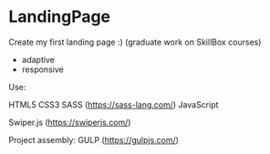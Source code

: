 # LandingPage

Create my first landing page :) (graduate work on SkillBox courses)
- adaptive
- responsive

Use:

HTML5
CSS3
SASS (https://sass-lang.com/)
JavaScript

Swiper.js (https://swiperjs.com/)

Project assembly:
GULP (https://gulpjs.com/)

